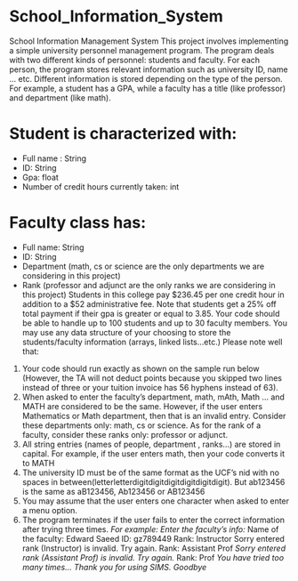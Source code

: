 # School_Information_System
School Information Management System
This project involves implementing a simple university personnel management 
program. The program deals with two different kinds of personnel: students 
and faculty. For each person, the program stores relevant information such 
as university ID, name … etc. Different information is stored depending on 
the type of the person. For example, a student has a GPA, while a faculty
has a title (like professor) and department (like math).
# Student is characterized with:
- Full name : String
- ID: String
- Gpa: float
- Number of credit hours currently taken: int
# Faculty class has:
- Full name: String
- ID: String
- Department (math, cs or science are the only departments we are 
considering in this project)
- Rank (professor and adjunct are the only ranks we are considering in this 
project)
Students in this college pay $236.45 per one credit hour in addition to a 
$52 administrative fee. Note that students get a 25% off total payment if 
their gpa is greater or equal to 3.85.
Your code should be able to handle up to 100 students and up to 30 faculty 
members. You may use any data structure of your choosing to store the 
students/faculty information (arrays, linked lists…etc.)
Please note well that:
1) Your code should run exactly as shown on the sample run below (However, the TA will not deduct points because you skipped two lines instead of three or your tuition invoice has 56 hyphens instead of 63).
2) When asked to enter the faculty’s department, math, mAth, Math … and MATH are considered to be the same. However, if the user enters Mathematics or Math department, then that is an invalid entry. Consider these departments only: math, cs or science. As for the rank of a faculty, consider these ranks only: professor or adjunct.
3) All string entries (names of people, department , ranks…) are stored in capital. For example, if the user enters math, then your code converts it to MATH
4) The university ID must be of the same format as the UCF’s nid with no spaces in between(letterletterdigitdigitdigitdigitdigitdigit). But ab123456 is the same as aB123456, Ab123456 or AB123456
5) You may assume that the user enters one character when asked to enter a menu option.
6) The program terminates if the user fails to enter the correct information after trying three times.
   _For example:_
*Enter the faculty’s info:*
Name of the faculty: Edward Saeed
ID: gz789449
Rank: Instructor
Sorry entered rank (Instructor) is invalid. Try again.
Rank: Assistant Prof
_Sorry entered rank (Assistant Prof) is invalid. Try again._
Rank: Prof
_You have tried too many times…_
_Thank you for using SIMS. Goodbye_
